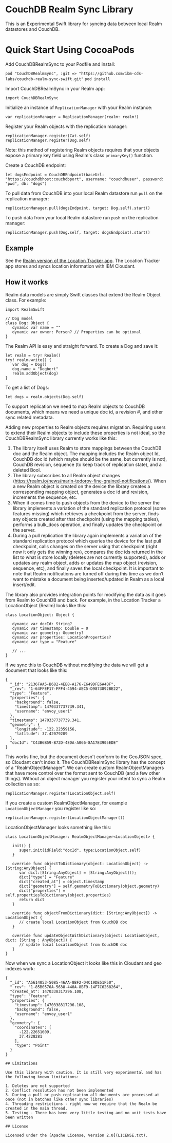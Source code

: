 # CouchDB Realm Sync Library

This is an Experimental Swift library for syncing data between local Realm datastores and CouchDB.

# Quick Start Using CocoaPods

Add CouchDBRealmSync to your Podfile and install:

`pod "CouchDBRealmSync", :git => "https://github.com/ibm-cds-labs/couchdb-realm-sync-swift.git"`
`pod install`

Import CouchDBRealmSync in your Realm app:

`import CouchDBRealmSync`

Initialize an instance of `ReplicationManager` with your Realm instance:

`var replicationManager = ReplicationManager(realm: realm!)`

Register your Realm objects with the replication manager:

`replicationManager.register(Cat.self)`
`replicationManager.register(Dog.self)`

Note: this method of registering Realm objects requires that your objects expose a primary key field using Realm's class `primaryKey()` function.

Create a CouchDB endpoint:

`let dogsEndpoint = CouchDBEndpoint(baseUrl: "https://couchdbhost:couchdbport", username: "couchdbuser", password: "pwd", db: "dogs")`

To pull data from CouchDB into your local Realm datastore run `pull` on the replication manager:

`replicationManager.pull(dogsEndpoint, target: Dog.self).start()`

To push data from your local Realm datastore run `push` on the replication manager:

`replicationManager.push(Dog.self, target: dogsEndpoint).start()`

## Example

See the [Realm version of the Location Tracker app](https://github.com/ibm-cds-labs/location-tracker-client-swift). The Location Tracker app stores and syncs location information with IBM Cloudant.

## How it works

Realm data models are simply Swift classes that extend the Realm Object class. For example:

```
import RealmSwift

// Dog model
class Dog: Object {
   dynamic var name = ""
   dynamic var owner: Person? // Properties can be optional
}
```

The Realm API is easy and straight forward. To create a Dog and save it:

```
let realm = try! Realm()
try! realm.write() {
   var dog = Dog()
   dog.name = "Dogbert"
   realm.addObject(dog)
}
```

To get a list of Dogs:

```
let dogs = realm.objects(Dog.self)
```

To support replication we need to map Realm objects to CouchDB documents,
which means we need a unique doc id, a revision #, and other sync related metadata.

Adding new properties to Realm objects requires migration.
Requiring users to extend their Realm objects to include these properties is not ideal,
so the CouchDBRealmSync library currently works like this:

1. The library itself uses Realm to store mappings between the CouchDB doc and the Realm object. The mapping includes the Realm object Id, CouchDB doc id (which maybe should be the same, but currently is not), CouchDB revision, sequence (to keep track of replication state), and a deleted Bool.
2. The library subscribes to all Realm object changes (https://realm.io/news/marin-todorov-fine-grained-notifications/). When a new Realm object is created on the device the library creates a corresponding mapping object, generates a doc id and revision, increments the sequence, etc.
3. When it comes time to push objects from the device to the server the library implements a variation of the standard replication protocol (some features missing) which retrieves a checkpoint from the server, finds any objects created after that checkpoint (using the mapping tables), performs a bulk_docs operation, and finally updates the checkpoint on the server.
4. During a pull replication the library again implements a variation of the standard replication protocol which queries the device for the last pull checkpoint, calls changes on the server using that checkpoint (right now it only gets the winning rev),  compares the doc ids returned in the list to what is store locally (deletes are not currently supported), adds or updates any realm object, adds or updates the map object (revision, sequence, etc), and finally saves the local checkpoint. It is important to note that Realm notifications are turned off during this time as we don’t want to mistake a document being inserted/updated in Realm as a local insert/edit.

The library also provides integration points for modifying the data as it goes from Realm to CouchDB and back. For example, in the Location Tracker a LocationObject (Realm) looks like this:

```
class LocationObject: Object {

   dynamic var docId: String?
   dynamic var timestamp: Double = 0
   dynamic var geometry: Geometry?
   dynamic var properties: LocationProperties?
   dynamic var type = "Feature"

   // ...
}
```

If we sync this to CouchDB without modifying the data we will get a document that looks like this:

```
{
  "_id": "2136FAA5-B682-4EB8-A176-E649DFE6A4BF",
  "_rev": "1-64FFEF17-FFF4-4594-AEC5-D9873892BE22",
  "type": "Feature",
  "properties": {
    "background": false,
    "timestamp": 1470337737739.341,
    "username": "envoy_user1"
  },
  "timestamp": 1470337737739.341,
  "geometry": {
    "longitude": -122.22359156,
    "latitude": 37.42079209
  },
  "docId": "C43B6B59-B72D-4EDA-A066-8A17E3905EDE"
}
```

This works fine, but the document doesn't conform to the GeoJSON spec, so Cloudant can't index it.
The CouchDBRealmSync library has the concept of a "RealmObjectManager".
We can create custom RealmObjectManagers that have more control over the format sent to CouchDB (and a few other things).
Without an object manager you register your intent to sync a Realm collection as so:

`replicationManager.register(LocationObject.self)`

If you create a custom RealmObjectManager, for example `LocationObjectManager` you register like so:

`replicationManager.register(LocationObjectManager())`

LocationObjectManager looks something like this:

```
class LocationObjectManager: RealmObjectManager<LocationObject> {

   init() {
      super.init(idField:"docId", type:LocationObject.self)
   }

   override func objectToDictionary(object: LocationObject) -> [String:AnyObject] {
      var dict:[String:AnyObject] = [String:AnyObject]();
      dict["type"] = "Feature"
      dict["created_at"] = object.timestamp
      dict["geometry"] = self.geometryToDictionary(object.geometry)
      dict["properties"] = self.propertiesToDictionary(object.properties)
      return dict
   }

   override func objectFromDictionary(dict: [String:AnyObject]) -> LocationObject {
      // create local LocationObject from CouchDB doc
   }

   override func updateObjectWithDictionary(object: LocationObject, dict: [String : AnyObject]) {
      // update local LocationObject from CouchDB doc
   }
}
```

Now when we sync a LocationObject it looks like this in Cloudant and geo indexes work:

```
{
  "_id": "A5614053-5085-46AA-8BF2-D4C19DE51F50",
  "_rev": "1-85B0570A-5638-440A-8BF9-14F7C6268264",
  "created_at": 1470338317296.108,
  "type": "Feature",
  "properties": {
    "timestamp": 1470338317296.108,
    "background": false,
    "username": "envoy_user1"
  },
  "geometry": {
    "coordinates": [
      -122.22651609,
      37.4228281
    ],
    "type": "Point"
  }
}

## Limitations

Use this library with caution. It is still very experimental and has the following known limitations:

1. Deletes are not supported
2. Conflict resolution has not been implemented
3. During a pull or push replication all documents are processed at once (not in batches like other sync libraries)
4. Threading restrictions - right now we require that the Realm be created in the main thread.
5. Testing - There has been very little testing and no unit tests have been written

## License

Licensed under the [Apache License, Version 2.0](LICENSE.txt).